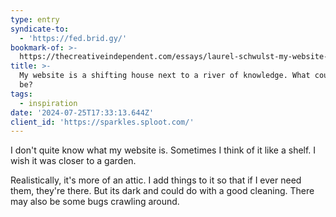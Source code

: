 ```yaml
---
type: entry
syndicate-to:
  - 'https://fed.brid.gy/'
bookmark-of: >-
  https://thecreativeindependent.com/essays/laurel-schwulst-my-website-is-a-shifting-house-next-to-a-river-of-knowledge-what-could-yours-be/
title: >-
  My website is a shifting house next to a river of knowledge. What could yours
  be?
tags:
  - inspiration
date: '2024-07-25T17:33:13.644Z'
client_id: 'https://sparkles.sploot.com/'
---
```

I don't quite know what my website is. Sometimes I think of it like a shelf. I wish it was closer to a garden.

Realistically, it's more of an attic. I add things to it so that if I ever need them, they're there. But its dark and could do with a good cleaning. There may also be some bugs crawling around.
